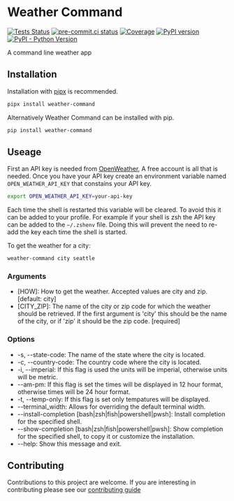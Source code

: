 # Weather Command

[![Tests Status](https://github.com/sanders41/weather-command/workflows/Testing/badge.svg?branch=main&event=push)](https://github.com/sanders41/weather-command/actions?query=workflow%3ATesting+branch%3Amain+event%3Apush)
[![pre-commit.ci status](https://results.pre-commit.ci/badge/github/sanders41/weather-command/main.svg)](https://results.pre-commit.ci/latest/github/sanders41/weather-command/main)
[![Coverage](https://codecov.io/github/sanders41/weather-command/coverage.svg?branch=main)](https://codecov.io/gh/sanders41/weather-command)
[![PyPI version](https://badge.fury.io/py/weather-command.svg)](https://badge.fury.io/py/weather-command)
[![PyPI - Python Version](https://img.shields.io/pypi/pyversions/weather-command?color=5cc141)](https://github.com/sanders41/weather-command)

A command line weather app

## Installation

Installation with [pipx](https://github.com/pypa/pipx) is recommended.

```sh
pipx install weather-command
```

Alternatively Weather Command can be installed with pip.

```sh
pip install weather-command
```

## Useage

First an API key is needed from [OpenWeather](https://openweathermap.org/), A free account is all that
is needed. Once you have your API key create an environment variable named `OPEN_WEATHER_API_KEY` that
constains your API key.

```sh
export OPEN_WEATHER_API_KEY=your-api-key
```

Each time the shell is restarted this variable will be cleared. To avoid this it can be added to your
profile. For example if your shell is zsh the API key can be added to the `~/.zshenv` file. Doing this
will prevent the need to re-add the key each time the shell is started.

To get the weather for a city:

```sh
weather-command city seattle
```

### Arguments

* [HOW]: How to get the weather. Accepted values are city and zip. [default: city]
* [CITY_ZIP]: The name of the city or zip code for which the weather should be retrieved. If the
first argument is 'city' this should be the name of the city, or if 'zip' it should be the zip
code. [required]

### Options

* -s, --state-code: The name of the state where the city is located.
* -c, --country-code: The country code where the city is located.
* -i, --imperial: If this flag is used the units will be imperial, otherwise units will be metric.
* --am-pm: If this flag is set the times will be displayed in 12 hour format, otherwise times
will be 24 hour format.
* -t, --temp-only: If this flag is set only tempatures will be displayed.
* --terminal_width: Allows for overriding the default terminal width.
* --install-completion [bash|zsh|fish|powershell|pwsh]: Install completion for the specified shell.
* --show-completion [bash|zsh|fish|powershell|pwsh]: Show completion for the specified shell, to
copy it or customize the installation.
* --help: Show this message and exit.

## Contributing

Contributions to this project are welcome. If you are interesting in contributing please see our [contributing guide](CONTRIBUTING.md)
